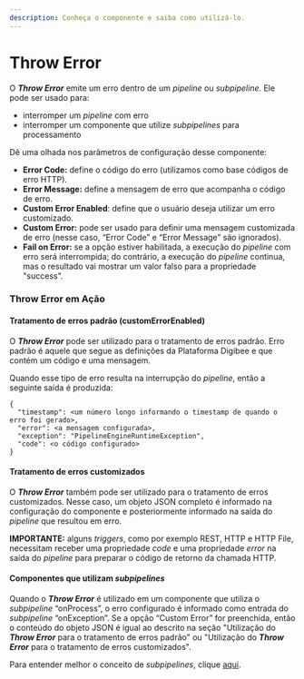 ```yaml
---
description: Conheça o componente e saiba como utilizá-lo.
---
```


# Throw Error

O _**Throw Error**_ emite um erro dentro de um _pipeline_ ou _subpipeline_. Ele pode ser usado para:

* interromper um _pipeline_ com erro
* interromper um componente que utilize _subpipelines_ para processamento

Dê uma olhada nos parâmetros de configuração desse componente:

* **Error Code:** define o código do erro (utilizamos como base códigos de erro HTTP).
* **Error Message:** define a mensagem de erro que acompanha o código de erro.
* **Custom Error Enabled**: define que o usuário deseja utilizar um erro customizado.
* **Custom Error:** pode ser usado para definir uma mensagem customizada de erro (nesse caso, “Error Code” e “Error Message” são ignorados).
* **Fail on Error:** se a opção estiver habilitada, a execução do _pipeline_ com erro será interrompida; do contrário, a execução do _pipeline_ continua, mas o resultado vai mostrar um valor falso para a propriedade "success".

### Throw Error em Ação <a href="#throw-error-em-ao" id="throw-error-em-ao"></a>

#### Tratamento de erros padrão (customErrorEnabled) <a href="#tratamento-de-erros-padro-customerrorenabled" id="tratamento-de-erros-padro-customerrorenabled"></a>

O _**Throw Error**_ pode ser utilizado para o tratamento de erros padrão. Erro padrão é aquele que segue as definições da Plataforma Digibee e que contém um código e uma mensagem.

Quando esse tipo de erro resulta na interrupção do _pipeline_, então a seguinte saída é produzida:

```
{
  "timestamp": <um número longo informando o timestamp de quando o erro foi gerado>,
  "error": <a mensagem configurada>,
  "exception": "PipelineEngineRuntimeException",
  "code": <o código configurado>
}
```

#### Tratamento de erros customizados <a href="#tratamento-de-erros-customizados" id="tratamento-de-erros-customizados"></a>

O _**Throw Error**_ também pode ser utilizado para o tratamento de erros customizados. Nesse caso, um objeto JSON completo é informado na configuração do componente e posteriormente informado na saída do _pipeline_ que resultou em erro.

**IMPORTANTE:** alguns _triggers_, como por exemplo REST, HTTP e HTTP File, necessitam receber uma propriedade _code_ e uma propriedade _error_ na saída do _pipeline_ para preparar o código de retorno da chamada HTTP.

#### Componentes que utilizam _subpipelines_ <a href="#componentes-que-utilizam-subpipelines" id="componentes-que-utilizam-subpipelines"></a>

Quando o _**Throw Error**_ é utilizado em um componente que utiliza o _subpipeline_ “onProcess”, o erro configurado é informado como entrada do _subpipeline_ “onException”. Se a opção “Custom Error” for preenchida, então o conteúdo do objeto JSON é igual ao descrito na seção "Utilização do _**Throw Error**_ para o tratamento de erros padrão" ou "Utilização do _**Throw Error**_ para o tratamento de erros customizados".

Para entender melhor o conceito de _subpipelines_, clique [aqui](../../build/pipelines/subpipelines.md).
